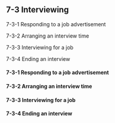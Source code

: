 ## 7-3 Interviewing

7-3-1 Responding to a job advertisement

7-3-2 Arranging an interview time

7-3-3 Interviewing for a job

7-3-4 Ending an interview

#### 7-3-1 Responding to a job advertisement

#### 7-3-2 Arranging an interview time

#### 7-3-3 Interviewing for a job

#### 7-3-4 Ending an interview
